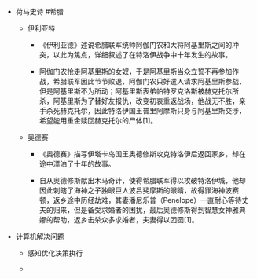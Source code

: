 - 荷马史诗 #希腊
	 - ‎伊利亚特
		 - 《伊利亚德》述说希腊联军统帅阿伽门农和大将阿基里斯之间的冲突，以此为焦点，详细叙述了在特洛伊战争中十年发生的故事。

		 - 阿伽门农抢走阿基里斯的女奴，于是阿基里斯当众立誓不再参加作战，希腊联军因此节节败退，阿伽门农只好遣人请求阿基里斯参战，但是阿基里斯不为所动；阿基里斯表弟帕特罗克洛斯被赫克托尔所杀，阿基里斯为了替好友报仇，改变初衷重返战场，他战无不胜，亲手杀死赫克托尔，因此特洛伊国王普里阿摩斯只身与阿基里斯交涉，希望能用重金赎回赫克托尔的尸体[1]。

	 - ‎奥德赛
		 - 《奥德赛》描写伊塔卡岛国王奥德修斯攻克特洛伊后返回家乡，却在途中漂泊了十年的故事。

		 - 自从奥德修斯献出木马奇计，使得希腊联军得以攻破特洛伊城，他却因此刺瞎了海神之子独眼巨人波吕斐摩斯的眼睛，故得罪海神波赛顿，返乡途中历经劫难，其妻潘尼乐普（Penelope）一直耐心等待丈夫的归来，但是备受求婚者的困扰，最后奥德修斯得到智慧女神雅典娜的帮助，返乡击杀众多求婚者，夫妻得以团圆[1]。

- 计算机解决问题
	 - 感知优化决策执行

	 - 
